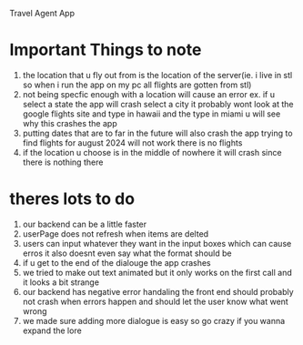 Travel Agent App
# Important Things to note
1. the location that u fly out from is the location of the server(ie. i live in stl so when i run the app on my pc all flights are gotten from stl)
2. not being specfic enough with a location will cause an error ex. if u select a state the app will crash select a city it probably wont look at the google flights site and type in hawaii and the type in miami u will see why this crashes the app
3. putting dates that are to far in the future will also crash the app trying to find flights for august 2024 will not work there is no flights
4. if the location u choose is in the middle of nowhere it will crash since there is nothing there
# theres lots to do
1. our backend can be a little faster
2. userPage does not refresh when items are delted
3. users can input whatever they want in the input boxes which can cause erros it also doesnt even say what the format should be
4. if u get to the end of the dialouge the app crashes
5. we tried to make out text animated but it only works on the first call and it looks a bit strange
6. our backend has negative error handaling the front end should probably not crash when errors happen and should let the user know what went wrong
7. we made sure adding more dialogue is easy so go crazy if you wanna expand the lore
